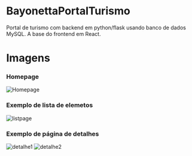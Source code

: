# BayonettaPortalTurismo

Portal de turismo com backend em python/flask usando banco de dados MySQL. A base do frontend em React. 

# Imagens


### Homepage 

![Homepage](https://github.com/MikhaelVinicius/BayonettaPortalTurismo/assets/13709585/ec8bdfa1-5ada-4fd0-b940-c816482d7be9)

### Exemplo de lista de elemetos

![listpage](https://github.com/MikhaelVinicius/BayonettaPortalTurismo/assets/13709585/360661c9-dc72-42fa-8cda-21da31e88386)

### Exemplo de página de detalhes

![detalhe1](https://github.com/MikhaelVinicius/BayonettaPortalTurismo/assets/13709585/84deb66d-d4ce-4cb5-8a89-9fa4eb753aba)
![detalhe2](https://github.com/MikhaelVinicius/BayonettaPortalTurismo/assets/13709585/8191f421-8c2b-4bc7-a691-39fa28d268e4)
